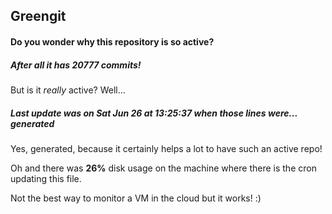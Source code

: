 ## Greengit

#### Do you wonder why this repository is so active?

##### After all it has 20777 commits!

But is it *really* active? Well...

##### Last update was on Sat Jun 26 at 13:25:37 when those lines were... generated

Yes, generated, because it certainly helps a lot to have such an active repo!

Oh and there was **26%** disk usage on the machine
where there is the cron updating this file.

Not the best way to monitor a VM in the cloud but it works! :)
